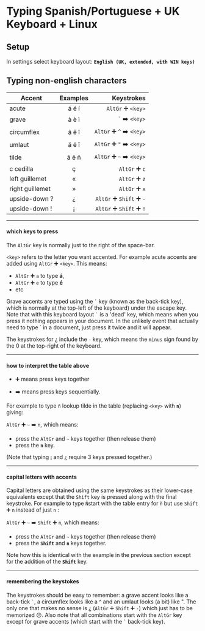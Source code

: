 # Typing Spanish/Portuguese + UK Keyboard + Linux

## Setup

In settings select keyboard layout: **`English (UK, extended, with WIN keys)`**

## Typing non-english characters

Accent          | Examples | Keystrokes
----------------|:--------:| ----------:
acute           | á é í    | `AltGr` :heavy_plus_sign: `<key>`
grave           | à è ì    | `` ` `` :arrow_right: `<key>`
circumflex      | â ê î    | `AltGr` :heavy_plus_sign: `^` :arrow_right: `<key>`
umlaut          | ä ë ï    | `AltGr` :heavy_plus_sign: `"` :arrow_right: `<key>`
tilde           | ã ẽ ñ    | `AltGr` :heavy_plus_sign: `~` :arrow_right: `<key>`
c cedilla       | ç        | `AltGr` :heavy_plus_sign: `c`
left guillemet  | «        | `AltGr` :heavy_plus_sign: `z`
right guillemet | »        | `AltGr` :heavy_plus_sign: `x`
upside-down ?   | ¿        | `AltGr` :heavy_plus_sign: `Shift` :heavy_plus_sign: `-`
upside-down !   | ¡        | `AltGr` :heavy_plus_sign: `Shift` :heavy_plus_sign: `!`

----
#### which keys to press

The `AltGr` key is normally just to the right of the space-bar. 

`<key>` refers to the letter you want accented. For example acute accents are added using `AltGr` :heavy_plus_sign: `<key>`. This means:
 - `AltGr` :heavy_plus_sign: `a` to type **á**, 
 - `AltGr` :heavy_plus_sign: `e` to type **é** 
 - etc 

Grave accents are typed using the `` ` `` key (known as the back-tick key), which is normally at the top-left of the keyboard) under the escape key. Note that with this keyboard layout `` ` `` is a 'dead' key, which means when you press it nothing appears in your document. In the unlikely event that actually need to type \` in a document, just press it twice and it will appear.

The keystrokes for ¿ include the `-` key, which means the `minus` sign found by the 0 at the top-right of the keyboard. 

----
#### how to interpret the table above 

- :heavy_plus_sign: means press keys together

- :arrow_right: means press keys sequentially. 

For example to type `ñ` lookup tilde in the table (replacing `<key>` with **`n`**) giving: 

`AltGr` :heavy_plus_sign: `~` :arrow_right: `n`, which means: 
- press the `AltGr` and `~` keys together (then release them)
- press the **`n`** key.

(Note that typing ¡ and ¿ require 3 keys pressed together.)

----
#### capital letters with accents

Capital letters are obtained using the same keystrokes as their lower-case equivalents except that the `Shift` key is pressed along with the final keystroke. For example to type `Ñ`start with the table entry for `ñ` but use `Shift` :heavy_plus_sign: `n` instead of just `n` :

`AltGr` :heavy_plus_sign: `~` :arrow_right: `Shift` :heavy_plus_sign: `n`, which means:
- press the `AltGr` and `~` keys together (then release them)
- press the **`Shift`** and **`n`** keys together.

Note how this is identical with the example in the previous section except for the addition of the **`Shift`** key.

----
#### remembering the keystokes

The keystrokes should be easy to remember: a grave accent looks like a back-tick `` ` ``, a circumflex looks like a ^ and an umlaut looks (a bit) like ". The only one that makes no sense is ¿ (`AltGr` :heavy_plus_sign: `Shift` :heavy_plus_sign: `-`) which just has to be memorized :disappointed:. Also note that all combinations start with the `AltGr` key except for grave accents (which start with the `` ` `` back-tick key).
